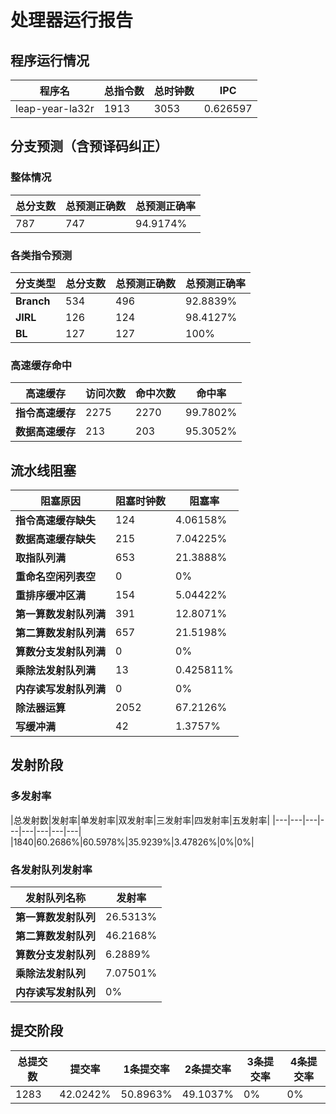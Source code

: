 # 处理器运行报告
## 程序运行情况
|程序名|总指令数|总时钟数|IPC|
|---|---|---|---|
|leap-year-la32r|1913|3053|0.626597|

## 分支预测（含预译码纠正）
### 整体情况
|总分支数|总预测正确数|总预测正确率|
|---|---|---|
|787|747|94.9174%|

### 各类指令预测
|分支类型|总分支数|总预测正确数|总预测正确率|
|---|---|---|---|
|**Branch**| 534 | 496 | 92.8839%|
|**JIRL**| 126 | 124 | 98.4127%|
|**BL**| 127 | 127 | 100%|

### 高速缓存命中
|高速缓存|访问次数|命中次数|命中率|
|---|---|---|---|
|**指令高速缓存**| 2275 | 2270 | 99.7802%|
|**数据高速缓存**| 213 | 203 | 95.3052%|
## 流水线阻塞
|阻塞原因|阻塞时钟数|阻塞率|
|---|---|---|
|**指令高速缓存缺失**| 124 | 4.06158%|
|**数据高速缓存缺失**| 215 | 7.04225%|
|**取指队列满**| 653 | 21.3888%|
|**重命名空闲列表空**|0 | 0%|
|**重排序缓冲区满**|154 | 5.04422%|
|**第一算数发射队列满**|391 | 12.8071%|
|**第二算数发射队列满**|657 | 21.5198%|
|**算数分支发射队列满**|0 | 0%|
|**乘除法发射队列满**|13 | 0.425811%|
|**内存读写发射队列满**|0 | 0%|
|**除法器运算**|2052 | 67.2126%|
|**写缓冲满**|42 | 1.3757%|

## 发射阶段
### 多发射率
|总发射数|发射率|单发射率|双发射率|三发射率|四发射率|五发射率|
|---|---|---|---|---|---|---|---|
|1840|60.2686%|60.5978%|35.9239%|3.47826%|0%|0%|

### 各发射队列发射率
|发射队列名称|发射率|
|---|---|
|**第一算数发射队列**|26.5313%|
|**第二算数发射队列**|46.2168%|
|**算数分支发射队列**|6.2889%|
|**乘除法发射队列**|7.07501%|
|**内存读写发射队列**|0%|

## 提交阶段
|总提交数|提交率|1条提交率|2条提交率|3条提交率|4条提交率|
|---|---|---|---|---|---|
|1283|42.0242%|50.8963%|49.1037%|0%|0%|
